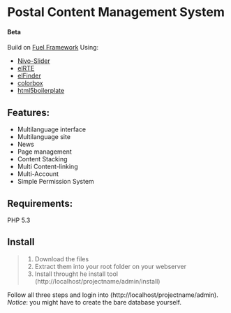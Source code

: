 Postal Content Management System
====================
#### Beta

Build on [Fuel Framework](https://github.com/fuel/fuel)
Using:
* [Nivo-Slider](https://github.com/gilbitron/Nivo-Slider)
* [elRTE](https://github.com/Studio-42/elRTE)
* [elFinder](https://github.com/Studio-42/elFinder)
* [colorbox](https://github.com/jackmoore/colorbox)
* [html5boilerplate](https://github.com/h5bp/html5-boilerplate)

Features:
---------------------
* Multilanguage interface
* Multilanguage site
* News
* Page management
* Content Stacking
* Multi Content-linking
* Multi-Account
* Simple Permission System

Requirements:
---------------------
PHP 5.3

Install
---------------------
> 1. Download the files
> 2. Extract them into your root folder on your webserver
> 3. Install throught he install tool (http://localhost/projectname/admin/install)

Follow all three steps and login into (http://localhost/projectname/admin).
*Notice*: you might have to create the bare database yourself.